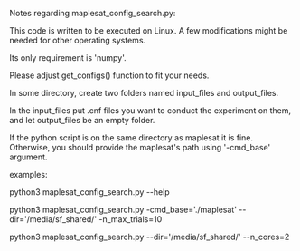
Notes regarding maplesat_config_search.py:
 
This code is written to be executed on Linux. A few modifications might be needed for other operating systems.

Its only requirement is 'numpy'.

Please adjust get_configs() function to fit your needs.

In some directory, create two folders named input_files and output_files. 

In the input_files put .cnf files you want to conduct the experiment on them, and let output_files be an empty folder.

If the python script is on the same directory as maplesat it is fine. Otherwise, you should provide the maplesat's path using '-cmd_base' argument.


examples:

python3 maplesat_config_search.py --help

python3 maplesat_config_search.py -cmd_base='./maplesat' --dir='/media/sf_shared/' -n_max_trials=10

python3 maplesat_config_search.py --dir='/media/sf_shared/' --n_cores=2

